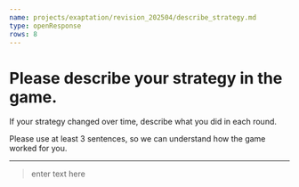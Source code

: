 ```yaml
---
name: projects/exaptation/revision_202504/describe_strategy.md
type: openResponse
rows: 8
---
```


# Please describe your strategy in the game.

If your strategy changed over time, describe what you did in each round.

Please use at least 3 sentences, so we can understand how the game worked for you.

---

> enter text here
